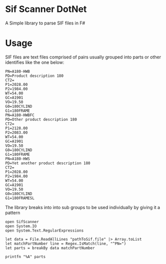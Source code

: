 # Sif Scanner DotNet

A Simple library to parse SIF files in F#

# Usage

SIF files are text files comprised of pairs usually grouped into parts or other identifies like the one below:

```
PN=A180-HWB
PD=Product description 180
CT2=
P1=2028.00
P2=1984.00
WT=54.00
GC=A1901
VO=19.50
G0=180CYLIND
G1=180FRAME
PN=A180-HWBFC
PD=Other product description 180
CT2=
P1=2128.00
P2=2083.00
WT=54.00
GC=A1901
VO=19.50
G0=180CYLIND
G1=180FRAME
PN=A180-HWS
PD=Yet another product description 180
CT2=
P1=2028.00
P2=1984.00
WT=54.00
GC=A1901
VO=19.50
G0=180CYLIND
G1=180FRAMESL
```

The library breaks into into sub groups to be used individually by giving it a pattern

```f#
open SifScanner
open System.IO
open System.Text.RegularExpressions

let data = File.ReadAllLines "pathToSif.file" |> Array.toList
let matchPartNumber line = Regex.IsMatch(line, "^PN=")
let parts = breakBy data matchPartNumber

printfn "%A" parts
```
